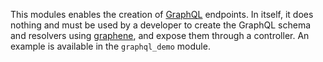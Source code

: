 This modules enables the creation of [GraphQL](https://graphql.org/) endpoints. In
itself, it does nothing and must be used by a developer to create the GraphQL schema and
resolvers using [graphene](https://graphene-python.org/), and expose them through a
controller. An example is available in the `graphql_demo` module.
